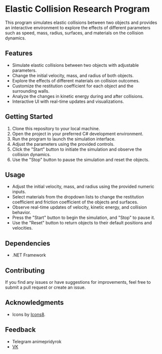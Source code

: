 # Elastic Collision Research Program

This program simulates elastic collisions between two objects and provides an interactive environment to explore the effects of different parameters such as speed, mass, radius, surfaces, and materials on the collision dynamics.

## Features

- Simulate elastic collisions between two objects with adjustable parameters.
- Change the initial velocity, mass, and radius of both objects.
- Explore the effects of different materials on collision outcomes.
- Customize the restitution coefficient for each object and the surrounding walls.
- Analyze the changes in kinetic energy during and after collisions.
- Interactive UI with real-time updates and visualizations.

## Getting Started

1. Clone this repository to your local machine.
2. Open the project in your preferred C# development environment.
3. Run the program to launch the simulation interface.
4. Adjust the parameters using the provided controls.
5. Click the "Start" button to initiate the simulation and observe the collision dynamics.
6. Use the "Stop" button to pause the simulation and reset the objects.

## Usage

- Adjust the initial velocity, mass, and radius using the provided numeric inputs.
- Select materials from the dropdown lists to change the restitution coefficient and friction coefficient of the objects and surfaces.
- Observe real-time updates of velocity, kinetic energy, and collision behavior.
- Press the "Start" button to begin the simulation, and "Stop" to pause it.
- Use the "Reset" button to return objects to their default positions and velocities.

## Dependencies

- .NET Framework

## Contributing

If you find any issues or have suggestions for improvements, feel free to submit a pull request or create an issue.

## Acknowledgments

- Icons by [Icons8](https://icons8.com).

## Feedback

- Telegram animepridyrok
- [VK](https://vk.com/animepridyrok)


